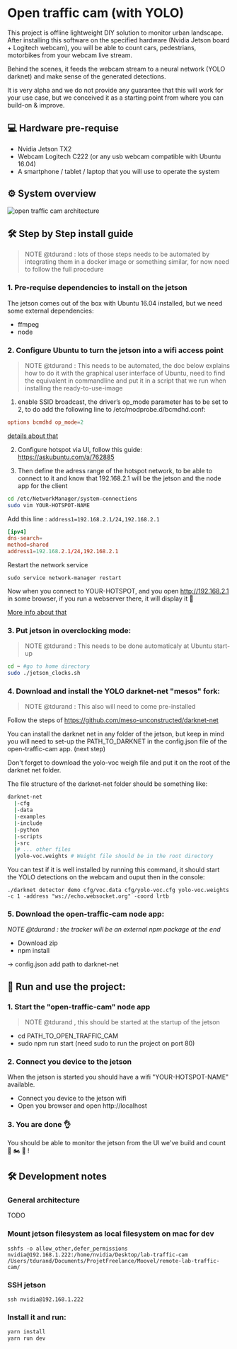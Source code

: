# Open traffic cam (with YOLO)

This project is offline lightweight DIY solution to monitor urban landscape. After installing this software on the specified hardware (Nvidia Jetson board + Logitech webcam), you will be able to count cars, pedestrians, motorbikes from your webcam live stream.

Behind the scenes, it feeds the webcam stream to a neural network (YOLO darknet) and make sense of the generated detections.

It is very alpha and we do not provide any guarantee that this will work for your use case, but we conceived it as a starting point from where you can build-on & improve.

## 💻 Hardware pre-requise

- Nvidia Jetson TX2 
- Webcam Logitech C222 (or any usb webcam compatible with Ubuntu 16.04)
- A smartphone / tablet / laptop that you will use to operate the system

## ⚙ System overview

![open traffic cam architecture](https://user-images.githubusercontent.com/533590/33710070-b1d2462c-db3f-11e7-96f8-7c3f914f38d8.jpg)

## 🛠 Step by Step install guide

> NOTE @tdurand : lots of those steps needs to be automated by integrating them in a docker image or something similar, for now need to follow the full procedure

### 1. Pre-requise dependencies to install on the jetson

The jetson comes out of the box with Ubuntu 16.04 installed, but we need some external dependencies:

- ffmpeg
- node

### 2. Configure Ubuntu to turn the jetson into a wifi access point

> NOTE @tdurand : This needs to be automated, the doc below explains how to do it with the graphical user interface of Ubuntu, need to find the equivalent in commandline and put it in a script that we run when installing the ready-to-use-image

1. enable SSID broadcast, the driver’s op_mode parameter has to be set to 2, to do add the following line to /etc/modprobe.d/bcmdhd.conf:

```conf
options bcmdhd op_mode=2
```

[details about that](https://devtalk.nvidia.com/default/topic/910608/jetson-tx1/setting-up-wifi-access-point-on-tx1/post/4786912/#4786912)

2.  Configure hotspot via UI, follow this guide: https://askubuntu.com/a/762885

3. Then define the adress range of the hotspot network, to be able to connect to it and know that 192.168.2.1 will be the jetson and the node app for the client

```bash
cd /etc/NetworkManager/system-connections
sudo vim YOUR-HOTSPOT-NAME
```

Add this line : `address1=192.168.2.1/24,192.168.2.1`

```conf
[ipv4]
dns-search=
method=shared
address1=192.168.2.1/24,192.168.2.1
```

Restart the network service

`sudo service network-manager restart`

Now when you connect to YOUR-HOTSPOT, and you open http://192.168.2.1  in some browser, if you run a webserver there, it will display it 🎉

[More info about that](https://askubuntu.com/a/910326)

### 3. Put jetson in overclocking mode:

> NOTE @tdurand : This needs to be done automaticaly at Ubuntu start-up

```bash
cd ~ #go to home directory
sudo ./jetson_clocks.sh
```

### 4. Download and install the YOLO darknet-net "mesos" fork:

> NOTE @tdurand : This also will need to come pre-installed

Follow the steps of https://github.com/meso-unconstructed/darknet-net

You can install the darknet net in any folder of the jetson, but keep in mind you will need to set-up the PATH_TO_DARKNET in the config.json file of the open-traffic-cam app. (next step)

Don't forget to download the yolo-voc weigh file and put it on the root of the darknet net folder.

The file structure of the darknet-net folder should be something like:

```bash
darknet-net
  |-cfg
  |-data
  |-examples
  |-include
  |-python
  |-scripts
  |-src
  |# ... other files
  |yolo-voc.weights # Weight file should be in the root directory
```

You can test if it is well installed by running this command, it should start the YOLO detections on the webcam and ouput then in the console:

`./darknet detector demo cfg/voc.data cfg/yolo-voc.cfg yolo-voc.weights -c 1 -address "ws://echo.websocket.org" -coord lrtb`

### 5. Download the open-traffic-cam node app:

_NOTE @tdurand : the tracker will be an external npm package at the end_

- Download zip
- npm install

-> config.json add path to darknet-net

## 🏁 Run and use the project:

### 1. Start the "open-traffic-cam" node app

> NOTE @tdurand , this should be started at the startup of the jetson

- cd PATH_TO_OPEN_TRAFFIC_CAM
- sudo npm run start  (need sudo to run the project on port 80)

### 2. Connect you device to the jetson

When the jetson is started you should have a wifi "YOUR-HOTSPOT-NAME" available.

- Connect you device to the jetson wifi
- Open you browser and open http://localhost 

### 3. You are done 👌

You should be able to monitor the jetson from the UI we've build and count 🚗 🏍 🚚 !  


## 🛠 Development notes

### General architecture

TODO 

### Mount jetson filesystem as local filesystem on mac for dev

`sshfs -o allow_other,defer_permissions nvidia@192.168.1.222:/home/nvidia/Desktop/lab-traffic-cam /Users/tdurand/Documents/ProjetFreelance/Moovel/remote-lab-traffic-cam/`

### SSH jetson

`ssh nvidia@192.168.1.222`

### Install it and run:

```bash
yarn install
yarn run dev
```
